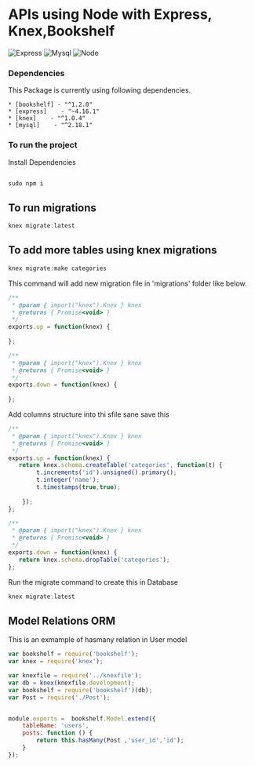 # APIs using Node with Express, Knex,Bookshelf
![Express](https://camo.githubusercontent.com/0566752248b4b31b2c4bdc583404e41066bd0b6726f310b73e1140deefcc31ac/68747470733a2f2f692e636c6f756475702e636f6d2f7a6659366c4c376546612d3330303078333030302e706e67)
![Mysql](https://avatars.githubusercontent.com/u/2452804?s=200&v=4)
![Node](https://camo.githubusercontent.com/720ed473d178f9380291709d2223860ade4f3c7bc368e3fea1ad057b8dc9c6f5/68747470733a2f2f6e6f64656a732e6f72672f7374617469632f696d616765732f6c6f676f2d6c696768742e737667)

### Dependencies

This Package is currently using following dependencies.
```
* [bookshelf] - "^1.2.0"
* [express]    - "~4.16.1"
* [knex]    - "^1.0.4"
* [mysql]    - "^2.18.1"
```

### To run the project

Install Dependencies
```js

sudo npm i

```

## To run migrations
```js
knex migrate:latest

````


## To add more tables using knex migrations


```js
knex migrate:make categories

````

This command will add new migration file in 'migrations' folder like below.
```js
/**
 * @param { import("knex").Knex } knex
 * @returns { Promise<void> }
 */
exports.up = function(knex) {
  
};

/**
 * @param { import("knex").Knex } knex
 * @returns { Promise<void> }
 */
exports.down = function(knex) {
  
};

````

Add columns structure into thi sfile sane save this

```js
/**
 * @param { import("knex").Knex } knex
 * @returns { Promise<void> }
 */
exports.up = function(knex) {
   return knex.schema.createTable('categories', function(t) {
        t.increments('id').unsigned().primary();
        t.integer('name');     
        t.timestamps(true,true);     
       
    });
};

/**
 * @param { import("knex").Knex } knex
 * @returns { Promise<void> }
 */
exports.down = function(knex) {
   return knex.schema.dropTable('categories');
};

````

Run the migrate command to create this in Database

```js
knex migrate:latest

```


## Model Relations ORM


This is an exmample of hasmany relation in User model

```js
var bookshelf = require('bookshelf');
var knex = require('knex');

var knexfile = require('../knexfile');
var db = knex(knexfile.development);
var bookshelf = require('bookshelf')(db);
var Post = require('./Post');


module.exports =  bookshelf.Model.extend({
    tableName: 'users',
    posts: function () { 
        return this.hasMany(Post ,'user_id','id');
    }
});


```